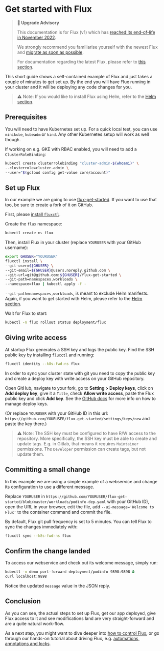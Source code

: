 # Get started with Flux

> **🛑 Upgrade Advisory**
>
> This documentation is for Flux (v1) which has [reached its end-of-life in November 2022](https://fluxcd.io/blog/2022/10/september-2022-update/#flux-legacy-v1-retirement-plan).
>
> We strongly recommend you familiarise yourself with the newest Flux and [migrate as soon as possible](https://fluxcd.io/flux/migration/).
>
> For documentation regarding the latest Flux, please refer to [this section](https://fluxcd.io/flux/).

This short guide shows a self-contained example of Flux and just
takes a couple of minutes to get set up. By the end you will
have Flux running in your cluster and it will be deploying any
code changes for you.

> ⚠ Note:
> If you would like to install Flux using Helm, refer to the [Helm
> section](get-started-helm.md).

## Prerequisites

You will need to have Kubernetes set up. For a quick local test,
you can use `minikube`, `kubeadm` or `kind`. Any other Kubernetes setup
will work as well though.

If working on e.g. GKE with RBAC enabled, you will need to add a `ClusterRoleBinding`:

```sh
kubectl create clusterrolebinding "cluster-admin-$(whoami)" \
--clusterrole=cluster-admin \
--user="$(gcloud config get-value core/account)"
```

## Set up Flux

In our example we are going to use
[flux-get-started](https://github.com/fluxcd/flux-get-started). If you
want to use that too, be sure to create a fork of it on GitHub.

First, please [install `fluxctl`](../references/fluxctl.md).

Create the `flux` namespace:

```sh
kubectl create ns flux
```

Then, install Flux in your cluster (replace `YOURUSER` with your GitHub username):

```sh
export GHUSER="YOURUSER"
fluxctl install \
--git-user=${GHUSER} \
--git-email=${GHUSER}@users.noreply.github.com \
--git-url=git@github.com:${GHUSER}/flux-get-started \
--git-path=namespaces,workloads \
--namespace=flux | kubectl apply -f -
```

`--git-path=namespaces,workloads`, is meant to exclude Helm
manifests. Again, if you want to get started with Helm, please refer to the
[Helm section](get-started-helm.md).

Wait for Flux to start:

```sh
kubectl -n flux rollout status deployment/flux
```

## Giving write access

At startup Flux generates a SSH key and logs the public key. Find
the SSH public key by installing [`fluxctl`](../references/fluxctl.md) and
running:

```sh
fluxctl identity --k8s-fwd-ns flux
```

In order to sync your cluster state with git you need to copy the
public key and create a deploy key with write access on your GitHub
repository.

Open GitHub, navigate to your fork, go to **Setting > Deploy keys**,
click on **Add deploy key**, give it a `Title`, check **Allow write
access**, paste the Flux public key and click **Add key**. See the
[GitHub docs](https://developer.github.com/v3/guides/managing-deploy-keys/#deploy-keys)
for more info on how to manage deploy keys.

(Or replace `YOURUSER` with your GitHub ID in this url:
`https://github.com/YOURUSER/flux-get-started/settings/keys/new` and
paste the key there.)

> ⚠ Note:
> The SSH key must be configured to have R/W access to the
> repository. More specifically, the SSH key must be able to create
> and update tags. E.g. in Gitlab, that means it requires `Maintainer`
> permissions. The `Developer` permission can create tags, but not
> update them.

## Committing a small change

In this example we are using a simple example of a webservice and
change its configuration to use a different message.

Replace `YOURUSER` in
`https://github.com/YOURUSER/flux-get-started/blob/master/workloads/podinfo-dep.yaml`
with your GitHub ID), open the URL in your browser, edit the file,
add `--ui-message='Welcome to Flux'` to the container command and commit the file.

By default, Flux git pull frequency is set to 5 minutes.
You can tell Flux to sync the changes immediately with:

```sh
fluxctl sync --k8s-fwd-ns flux
```

## Confirm the change landed

To access our webservice and check out its welcome message, simply
run:

```sh
kubectl -n demo port-forward deployment/podinfo 9898:9898 &
curl localhost:9898
```

Notice the updated `message` value in the JSON reply.

## Conclusion

As you can see, the actual steps to set up Flux, get our app
deployed, give Flux access to it and see modifications land are
very straight-forward and are a quite natural work-flow.

As a next step, you might want to dive deeper into [how to
control Flux](../references/fluxctl.md), or go through our
hands-on tutorial about driving Flux, e.g.
[automations, annotations and locks](driving-flux.md).
